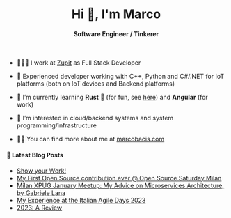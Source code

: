 
<h1 align="center">Hi 👋, I'm Marco</h1>
<h4 align="center">Software Engineer / Tinkerer</h4>

&nbsp;

- 👨🏻‍💻 I work at [Zupit](https://zupit.it/) as Full Stack Developer

- 💪 Experienced developer working with C++, Python and C#/.NET for IoT platforms (both on IoT devices and Backend platforms)

- 🌱 I’m currently learning **Rust** 🦀 (for fun, see [here](https://github.com/marcobacis/adventofcode)) and **Angular** (for work)

- 👀 I’m interested in cloud/backend systems and system programming/infrastructure

- 👨‍💻 You can find more about me at [marcobacis.com](marcobacis.com)

#### 📕 Latest Blog Posts
<!-- BLOG-POST-LIST:START -->
- [Show your Work!](https://marcobacis.com/blog/show-your-work/)
- [My First Open Source contribution ever @ Open Source Saturday Milan](https://marcobacis.com/blog/2024-feb-open-source-saturday/)
- [Milan XPUG January Meetup: My Advice on Microservices Architecture, by Gabriele Lana](https://marcobacis.com/blog/xpug-milan-meetup-microservices/)
- [My Experience at the Italian Agile Days 2023](https://marcobacis.com/blog/2023-italian-agile-days/)
- [2023: A Review](https://marcobacis.com/blog/2023-review/)
<!-- BLOG-POST-LIST:END -->
